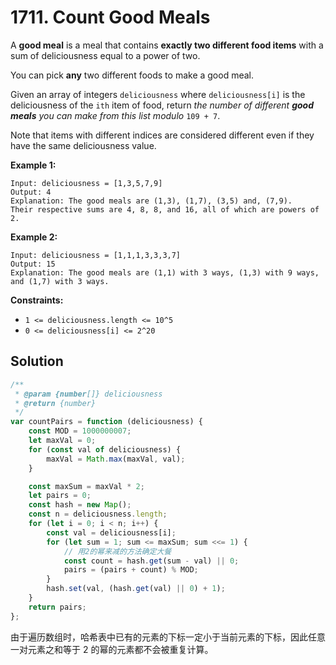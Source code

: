# 1711. Count Good Meals

A **good meal** is a meal that contains **exactly two different food items** with a sum of deliciousness equal to a power of two.

You can pick **any** two different foods to make a good meal.

Given an array of integers `deliciousness` where `deliciousness[i]` is the deliciousness of the `ith` item of food, return _the number of different **good meals** you can make from this list modulo_ `109 + 7`.

Note that items with different indices are considered different even if they have the same deliciousness value.

**Example 1:**

```
Input: deliciousness = [1,3,5,7,9]
Output: 4
Explanation: The good meals are (1,3), (1,7), (3,5) and, (7,9).
Their respective sums are 4, 8, 8, and 16, all of which are powers of 2.
```

**Example 2:**

```
Input: deliciousness = [1,1,1,3,3,3,7]
Output: 15
Explanation: The good meals are (1,1) with 3 ways, (1,3) with 9 ways, and (1,7) with 3 ways.
```

**Constraints:**

-   `1 <= deliciousness.length <= 10^5`
-   `0 <= deliciousness[i] <= 2^20`

## Solution

```javascript
/**
 * @param {number[]} deliciousness
 * @return {number}
 */
var countPairs = function (deliciousness) {
    const MOD = 1000000007;
    let maxVal = 0;
    for (const val of deliciousness) {
        maxVal = Math.max(maxVal, val);
    }

    const maxSum = maxVal * 2;
    let pairs = 0;
    const hash = new Map();
    const n = deliciousness.length;
    for (let i = 0; i < n; i++) {
        const val = deliciousness[i];
        for (let sum = 1; sum <= maxSum; sum <<= 1) {
            // 用2的幂来减的方法确定大餐
            const count = hash.get(sum - val) || 0;
            pairs = (pairs + count) % MOD;
        }
        hash.set(val, (hash.get(val) || 0) + 1);
    }
    return pairs;
};
```

由于遍历数组时，哈希表中已有的元素的下标一定小于当前元素的下标，因此任意一对元素之和等于 2 的幂的元素都不会被重复计算。
